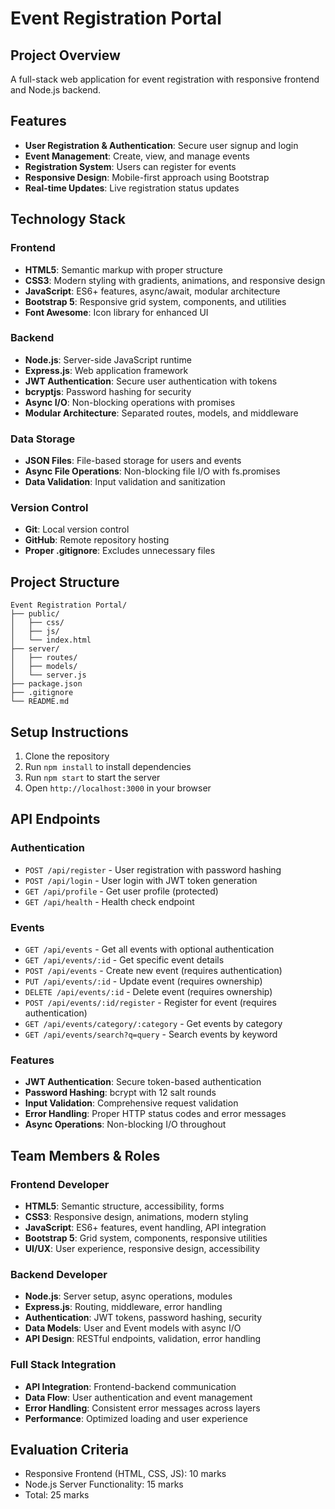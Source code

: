 # Event Registration Portal

## Project Overview
A full-stack web application for event registration with responsive frontend and Node.js backend.

## Features
- **User Registration & Authentication**: Secure user signup and login
- **Event Management**: Create, view, and manage events
- **Registration System**: Users can register for events
- **Responsive Design**: Mobile-first approach using Bootstrap
- **Real-time Updates**: Live registration status updates

## Technology Stack

### Frontend 
- **HTML5**: Semantic markup with proper structure
- **CSS3**: Modern styling with gradients, animations, and responsive design
- **JavaScript**: ES6+ features, async/await, modular architecture
- **Bootstrap 5**: Responsive grid system, components, and utilities
- **Font Awesome**: Icon library for enhanced UI

### Backend 
- **Node.js**: Server-side JavaScript runtime
- **Express.js**: Web application framework
- **JWT Authentication**: Secure user authentication with tokens
- **bcryptjs**: Password hashing for security
- **Async I/O**: Non-blocking operations with promises
- **Modular Architecture**: Separated routes, models, and middleware

### Data Storage
- **JSON Files**: File-based storage for users and events
- **Async File Operations**: Non-blocking file I/O with fs.promises
- **Data Validation**: Input validation and sanitization

### Version Control
- **Git**: Local version control
- **GitHub**: Remote repository hosting
- **Proper .gitignore**: Excludes unnecessary files

## Project Structure
```
Event Registration Portal/
├── public/
│   ├── css/
│   ├── js/
│   └── index.html
├── server/
│   ├── routes/
│   ├── models/
│   └── server.js
├── package.json
├── .gitignore
└── README.md
```

## Setup Instructions
1. Clone the repository
2. Run `npm install` to install dependencies
3. Run `npm start` to start the server
4. Open `http://localhost:3000` in your browser

## API Endpoints

### Authentication
- `POST /api/register` - User registration with password hashing
- `POST /api/login` - User login with JWT token generation
- `GET /api/profile` - Get user profile (protected)
- `GET /api/health` - Health check endpoint

### Events
- `GET /api/events` - Get all events with optional authentication
- `GET /api/events/:id` - Get specific event details
- `POST /api/events` - Create new event (requires authentication)
- `PUT /api/events/:id` - Update event (requires ownership)
- `DELETE /api/events/:id` - Delete event (requires ownership)
- `POST /api/events/:id/register` - Register for event (requires authentication)
- `GET /api/events/category/:category` - Get events by category
- `GET /api/events/search?q=query` - Search events by keyword

### Features
- **JWT Authentication**: Secure token-based authentication
- **Password Hashing**: bcrypt with 12 salt rounds
- **Input Validation**: Comprehensive request validation
- **Error Handling**: Proper HTTP status codes and error messages
- **Async Operations**: Non-blocking I/O throughout

## Team Members & Roles

### Frontend Developer 
- **HTML5**: Semantic structure, accessibility, forms
- **CSS3**: Responsive design, animations, modern styling
- **JavaScript**: ES6+ features, event handling, API integration
- **Bootstrap 5**: Grid system, components, responsive utilities
- **UI/UX**: User experience, responsive design, accessibility

### Backend Developer 
- **Node.js**: Server setup, async operations, modules
- **Express.js**: Routing, middleware, error handling
- **Authentication**: JWT tokens, password hashing, security
- **Data Models**: User and Event models with async I/O
- **API Design**: RESTful endpoints, validation, error handling

### Full Stack Integration
- **API Integration**: Frontend-backend communication
- **Data Flow**: User authentication and event management
- **Error Handling**: Consistent error messages across layers
- **Performance**: Optimized loading and user experience

## Evaluation Criteria
- Responsive Frontend (HTML, CSS, JS): 10 marks
- Node.js Server Functionality: 15 marks
- Total: 25 marks
